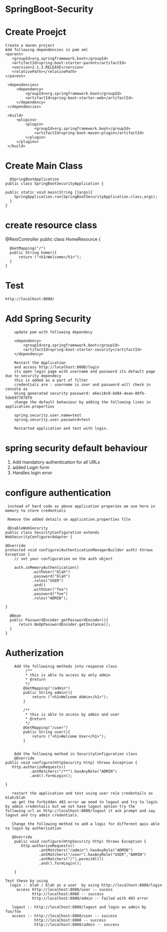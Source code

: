 # SpringBoot-Security

# Create Proejct

    Create a maven project 
    Add following dependencies in pom xml
    <parent>
       <groupId>org.springframework.boot</groupId>
       <artifactId>spring-boot-starter-parent</artifactId>
       <version>2.1.3.RELEASE</version>
       <relativePath></relativePath>
    </parent>

     <dependencies>
         <dependency>
             <groupId>org.springframework.boot</groupId>
             <artifactId>spring-boot-starter-web</artifactId>
         </dependency>
     </dependencies>

     <build>
         <plugins>
             <plugin>
                 <groupId>org.springframework.boot</groupId>
                 <artifactId>spring-boot-maven-plugin</artifactId>
             </plugin>
         </plugins>
     </build>
     
  # Create Main Class 
    
      @SpringBootApplication
    public class SpringBootSecurityApplication {

    public static void main(String []args){
        SpringApplication.run(SpringBootSecurityApplication.class,args);
      }
    }
 
 # create resource class 
 
 @RestController
  public class HomeResource {

      @GetMapping("/")
      public String home(){
          return ("<h1>Welcome</h1>");
      }
    }
    
# Test
    http://localhost:8080/

# Add Spring Security 
        update pom with following dependecy
        
        <dependency>
            <groupId>org.springframework.boot</groupId>
            <artifactId>spring-boot-starter-security</artifactId>
        </dependency>
        
        Restart the Application 
        and access http://localhost:8080/login 
        its open login page with username and password its default page due to security dependecy 
        this is added as a part of filter 
        credentials are : username is user and password will check in console as 
        Using generated security password: e6ec18c8-bd84-4eae-80fb-5deb977878f6
        change the default behaviour by adding the following lines in application.properties 
        
        spring.security.user.name=test
        spring.security.user.password=test

        Restarted application and test with login.
        
 # spring security default behaviour 
  1. Add mandatory authentication for all URLs
  2. added Login form 
  3. Handles login error 
  
# configure authentication
  
     instead of hard code as above application properies we use here in memory to store credentials 
     
     Remove the added details on application.properties file 
     
     @EnableWebSecurity
    public class SecurityConfiguration extends WebSecurityConfigurerAdapter {

    @Override
    protected void configure(AuthenticationManagerBuilder auth) throws Exception {
        // set your configuration on the auth object

        auth.inMemoryAuthentication()
                .withUser("blah")
                .password("blah")
                .roles("USER")
                .and()
                .withUser("foo")
                .password("foo")
                .roles("ADMIN");

    }

      @Bean
      public PasswordEncoder getPasswordEncoder(){
          return NoOpPasswordEncoder.getInstance();
      }
    }
    
  # Autherization 
        Add the followinig methods into response class
             /**
             * this is able to access by only admin
             * @return
             */
            @GetMapping("/admin")
            public String admin(){
                return ("<h1>Welcome Admin</h1>");
            }

            /**
             * this is able to access by admin and user
             * @return
             */
            @GetMapping("/user")
            public String user(){
                return ("<h1>Welcome User</h1>");
            }
    
    
        Add the following method in SecurityConfiguration class
        @Override
    public void configure(HttpSecurity http) throws Exception {
       http.authorizeRequests()
               .antMatchers("/**").hasAnyRole("ADMIN")
               .and().formLogin();

    }
    
       restart the application and test using user role credentails as blah/blah 
       we get the forbidden 403 error we need to logout and try to login by admin credentails but we not have logout option try the            following url as http://localhost:8080/logout it ask prompt and say logout and try admin credentials.

       Change the following method to add a logic for different apis able to login by autherization 
   
       @Override
        public void configure(HttpSecurity http) throws Exception {
           http.authorizeRequests()
                   .antMatchers("/admin").hasAnyRole("ADMIN")
                   .antMatchers("/user").hasAnyRole("USER","ADMIN")
                   .antMatchers("/").permitAll()
                   .and().formLogin();

        }
    
    Test these by using 
      login :- blah / blah as a user  by using http://localhost:8080/login
         access http://localhost:8080/user -- sucess 
                http://localhost:8080 -- success
                http://localhost:8080/admin -- failed with 403 error 
                
       logout :- http://localhost:8080/logout and login as admin by foo/foo 
       access :- http://localhost:8080/user -- success
                 http://localhost:8080 -- success
                 http://localhost:8080/admin -- success 
      
    
    
      

  
    
